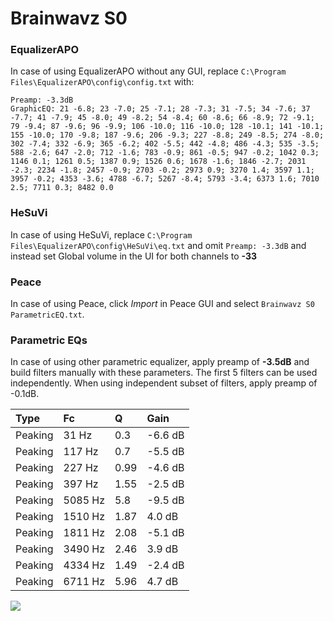 # Brainwavz S0

### EqualizerAPO
In case of using EqualizerAPO without any GUI, replace `C:\Program Files\EqualizerAPO\config\config.txt`
with:
```
Preamp: -3.3dB
GraphicEQ: 21 -6.8; 23 -7.0; 25 -7.1; 28 -7.3; 31 -7.5; 34 -7.6; 37 -7.7; 41 -7.9; 45 -8.0; 49 -8.2; 54 -8.4; 60 -8.6; 66 -8.9; 72 -9.1; 79 -9.4; 87 -9.6; 96 -9.9; 106 -10.0; 116 -10.0; 128 -10.1; 141 -10.1; 155 -10.0; 170 -9.8; 187 -9.6; 206 -9.3; 227 -8.8; 249 -8.5; 274 -8.0; 302 -7.4; 332 -6.9; 365 -6.2; 402 -5.5; 442 -4.8; 486 -4.3; 535 -3.5; 588 -2.6; 647 -2.0; 712 -1.6; 783 -0.9; 861 -0.5; 947 -0.2; 1042 0.3; 1146 0.1; 1261 0.5; 1387 0.9; 1526 0.6; 1678 -1.6; 1846 -2.7; 2031 -2.3; 2234 -1.8; 2457 -0.9; 2703 -0.2; 2973 0.9; 3270 1.4; 3597 1.1; 3957 -0.2; 4353 -3.6; 4788 -6.7; 5267 -8.4; 5793 -3.4; 6373 1.6; 7010 2.5; 7711 0.3; 8482 0.0
```

### HeSuVi
In case of using HeSuVi, replace `C:\Program Files\EqualizerAPO\config\HeSuVi\eq.txt` and omit `Preamp:
-3.3dB` and instead set Global volume in the UI for both channels to **-33**

### Peace
In case of using Peace, click *Import* in Peace GUI and select `Brainwavz S0 ParametricEQ.txt`.

### Parametric EQs
In case of using other parametric equalizer, apply preamp of **-3.5dB** and build filters manually
with these parameters. The first 5 filters can be used independently.
When using independent subset of filters, apply preamp of -0.1dB.

| Type    | Fc      |    Q | Gain    |
|:--------|:--------|:-----|:--------|
| Peaking | 31 Hz   | 0.3  | -6.6 dB |
| Peaking | 117 Hz  | 0.7  | -5.5 dB |
| Peaking | 227 Hz  | 0.99 | -4.6 dB |
| Peaking | 397 Hz  | 1.55 | -2.5 dB |
| Peaking | 5085 Hz | 5.8  | -9.5 dB |
| Peaking | 1510 Hz | 1.87 | 4.0 dB  |
| Peaking | 1811 Hz | 2.08 | -5.1 dB |
| Peaking | 3490 Hz | 2.46 | 3.9 dB  |
| Peaking | 4334 Hz | 1.49 | -2.4 dB |
| Peaking | 6711 Hz | 5.96 | 4.7 dB  |

![](https://raw.githubusercontent.com/jaakkopasanen/AutoEq/master/results/innerfidelity/sbaf-serious/Brainwavz%20S0/Brainwavz%20S0.png)